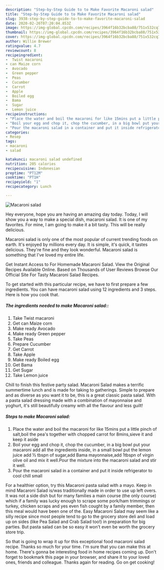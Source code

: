 ```yaml
---
description: "Step-by-Step Guide to to Make Favorite Macaroni salad"
title: "Step-by-Step Guide to to Make Favorite Macaroni salad"
slug: 3938-step-by-step-guide-to-to-make-favorite-macaroni-salad
date: 2020-02-26T07:20:04.853Z
image: https://img-global.cpcdn.com/recipes/3964f16b32bcba88/751x532cq70/macaroni-salad-recipe-main-photo.jpg
thumbnail: https://img-global.cpcdn.com/recipes/3964f16b32bcba88/751x532cq70/macaroni-salad-recipe-main-photo.jpg
cover: https://img-global.cpcdn.com/recipes/3964f16b32bcba88/751x532cq70/macaroni-salad-recipe-main-photo.jpg
author: Willie Brewer
ratingvalue: 4.7
reviewcount: 8
recipeingredient:
-  Twist macaroni
- can Maize corn
-  Avocado
-  Green pepper
-  Peas
-  Cucumber
-  Carrot
-  Apple
-  Boiled egg
-  Bama
-  Sugar
-  Lemon juice
recipeinstructions:
- "Place the water and boil the macaroni for like 15mins put a little pinch of salt,boil the pea&#39;s together with chopped carrot for 8mins,sieve it and keep it aside"
- "Boil your egg and chop it, chop the cucumber, in a big bowl put your macaroni add all the ingredients inside, in a small bowl put the lemon juice add ½ tbspn of sugar,add Bama mayonnaise,add 1tbspn of virgin olive oil and mix it well.Pour the mixture into the macaroni salad and stir it well."
- "Pour the macaroni salad in a container and put it inside refrigerator to cool chill small"
categories:
- Resep
tags:
- macaroni
- salad

katakunci: macaroni salad undefined
nutrition: 205 calories
recipecuisine: Indonesian
preptime: "PT12M"
cooktime: "PT1H"
recipeyield: "1"
recipecategory: Lunch

---
```



![Macaroni salad](https://img-global.cpcdn.com/recipes/3964f16b32bcba88/751x532cq70/macaroni-salad-recipe-main-photo.jpg)

Hey everyone, hope you are having an amazing day today. Today, I will show you a way to make a special dish, macaroni salad. It is one of my favorites. For mine, I am going to make it a bit tasty. This will be really delicious.

Macaroni salad is only one of the most popular of current trending foods on earth. It's enjoyed by millions every day. It is simple, it's quick, it tastes delicious. They're fine and they look wonderful. Macaroni salad is something that I've loved my entire life.

Get Instant Access to For Homemade Macaroni Salad. View the Original Recipes Available Online. Based on Thousands of User Reviews Browse Our Official Site For Tasty Macaroni Salad Recipes.


To get started with this particular recipe, we have to first prepare a few ingredients. You can have macaroni salad using 12 ingredients and 3 steps. Here is how you cook that.

##### The ingredients needed to make Macaroni salad::

1. Take  Twist macaroni
1. Get can Maize corn
1. Make ready  Avocado
1. Make ready  Green pepper
1. Take  Peas
1. Prepare  Cucumber
1. Get  Carrot
1. Take  Apple
1. Make ready  Boiled egg
1. Get  Bama
1. Get  Sugar
1. Take  Lemon juice


Chill to finish this festive party salad. Macaroni Salad makes a terrific summertime lunch and is made for taking to gatherings. Simple to prepare and as diverse as you want it to be, this is a great classic pasta salad. With a pasta salad dressing made with a combination of mayonnaise and yoghurt, it&#39;s still beautifully creamy with all the flavour and less guilt! 

##### Steps to make Macaroni salad:

1. Place the water and boil the macaroni for like 15mins put a little pinch of salt,boil the pea&#39;s together with chopped carrot for 8mins,sieve it and keep it aside
1. Boil your egg and chop it, chop the cucumber, in a big bowl put your macaroni add all the ingredients inside, in a small bowl put the lemon juice add ½ tbspn of sugar,add Bama mayonnaise,add 1tbspn of virgin olive oil and mix it well.Pour the mixture into the macaroni salad and stir it well.
1. Pour the macaroni salad in a container and put it inside refrigerator to cool chill small


For a healthier option, try this Macaroni pasta salad with a mayo. Keep in mind Macaroni Salad is/was traditionally made in order to use up left overs. It was not a side dish but for many families a main course (the only course) which if a family was lucky enough to scrape some pork/ham trimmings or turkey, chicken scraps and yes even fish cought by a family member, then this meal would have been one of the. Easy Macaroni Salad may seem like a silly recipe since most people tend to go to the grocery store deli and load up on sides (like Pea Salad and Crab Salad too!) in preparation for big parties. But pasta salad can be so easy it won&#39;t even be worth the grocery store trip. 

So that is going to wrap it up for this exceptional food macaroni salad recipe. Thanks so much for your time. I'm sure that you can make this at home. There's gonna be interesting food in home recipes coming up. Don't forget to bookmark this page in your browser, and share it to your loved ones, friends and colleague. Thanks again for reading. Go on get cooking!
